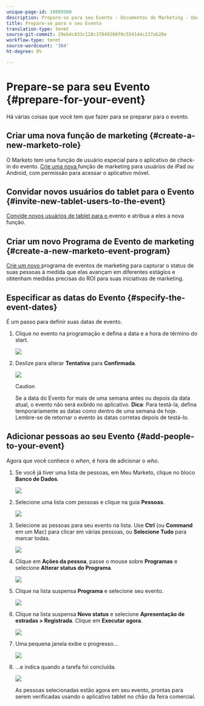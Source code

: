 ```yaml
---
unique-page-id: 10099360
description: Prepare-se para seu Evento - Documentos do Marketing - Documentação do produto
title: Prepare-se para o seu Evento
translation-type: tm+mt
source-git-commit: 29eb4c833c128c37849260f0c554144c237ab28e
workflow-type: tm+mt
source-wordcount: '364'
ht-degree: 0%

---
```



# Prepare-se para seu Evento {#prepare-for-your-event}

Há várias coisas que você tem que fazer para se preparar para o evento.

## Criar uma nova função de marketing {#create-a-new-marketo-role}

O Marketo tem uma função de usuário especial para o aplicativo de check-in do evento.  [Crie uma nova ](https://docs.marketo.com/display/DOCS/Grant+User+Access+to+the+Check-in+App) função de marketing para usuários de iPad ou Android, com permissão para acessar o aplicativo móvel.

## Convidar novos usuários do tablet para o Evento {#invite-new-tablet-users-to-the-event}

[Convide novos usuários de tablet para o ](https://docs.marketo.com/display/DOCS/Grant+User+Access+to+the+Check-in+App) evento e atribua a eles a nova função.

## Criar um novo Programa de Evento de marketing {#create-a-new-marketo-event-program}

[Crie um novo ](/help/marketo/product-docs/demand-generation/events/understanding-events/create-a-new-event-program.md) programa de eventos de marketing para capturar o status de suas pessoas à medida que elas avançam em diferentes estágios e obtenham medidas precisas do ROI para suas iniciativas de marketing.

## Especificar as datas do Evento {#specify-the-event-dates}

É um passo para definir suas datas de evento.

1. Clique no evento na programação e defina a data e a hora de término do start.

   ![](assets/image2016-4-6-15-3a27-3a35.png)

1. Deslize para alterar **Tentativa** para **Confirmada**.

   ![](assets/image2016-4-6-15-3a30-3a57.png)

   >[!CAUTION]
   >
   >Se a data do Evento for mais de uma semana antes ou depois da data atual, o evento não será exibido no aplicativo. **Dica**: Para testá-la, defina temporariamente as datas como dentro de uma semana de hoje. Lembre-se de retornar o evento às datas corretas depois de testá-lo.

## Adicionar pessoas ao seu Evento {#add-people-to-your-event}

Agora que você conhece o *when*, é hora de adicionar o *who*.

1. Se você já tiver uma lista de pessoas, em Meu Marketo, clique no bloco **Banco de Dados**.

   ![](assets/db.png)

1. Selecione uma lista com pessoas e clique na guia **Pessoas**.

   ![](assets/four.png)

1. Selecione as pessoas para seu evento na lista. Use **Ctrl** (ou **Command** em um Mac) para clicar em várias pessoas, ou **Selecione Tudo** para marcar todas.

   ![](assets/five.png)

1. Clique em **Ações da pessoa**, passe o mouse sobre **Programas** e selecione **Alterar status do Programa**.

   ![](assets/six.png)

1. Clique na lista suspensa **Programa** e selecione seu evento.

   ![](assets/seven.png)

1. Clique na lista suspensa **Novo status** e selecione **Apresentação de estradas > Registrada**. Clique em **Executar agora**.

   ![](assets/eight.png)

1. Uma pequena janela exibe o progresso...

   ![](assets/image2016-4-7-16-3a49-3a7.png)

1. ...e indica quando a tarefa foi concluída.

   ![](assets/ten.png)

   As pessoas selecionadas estão agora em seu evento, prontas para serem verificadas usando o aplicativo tablet no chão da feira comercial.
